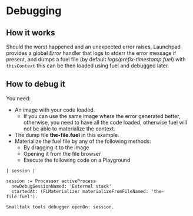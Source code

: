 # Debugging

## How it works

Should the worst happened and an unexpected error raises, Launchpad provides a
global *Error* handler that logs to stderr the error message if present, and
dumps a fuel file (by default _logs/prefix-timestamp.fuel_) with `thisContext`
this can be then loaded using fuel and debugged later.

## How to debug it

You need:

- An image with your code loaded.
  - If you can use the same image where the error generated better, otherwise,
    you need to have all the code loaded, otherwise fuel will not be able to
    materialize the context.
- The dump file **the-file.fuel** in this example.
- Materialize the fuel file by any of the following methods:
  - By dragging it to the image
  - Opening it from the file browser
  - Execute the following code on a Playground

```smalltalk
| session |

session := Processor activeProcess
  newDebugSessionNamed: 'External stack'
  startedAt: (FLMaterializer materializeFromFileNamed: 'the-file.fuel').

Smalltalk tools debugger openOn: session.
```
